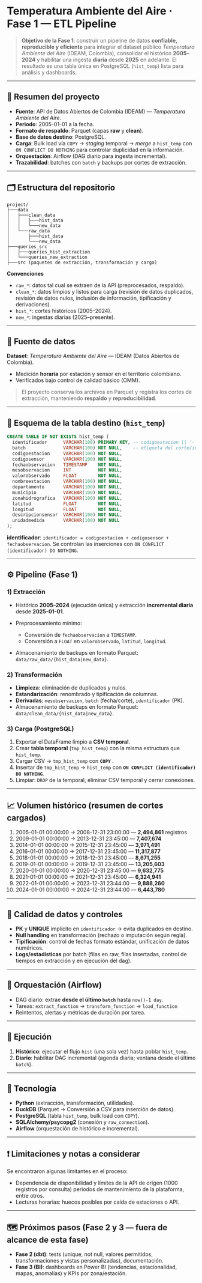 # Temperatura Ambiente del Aire · Fase 1 — ETL Pipeline

> **Objetivo de la Fase 1**: construir un pipeline de datos **confiable, reproducible y eficiente** para integrar el dataset público *Temperatura Ambiente del Aire* (IDEAM, Colombia), consolidar el histórico **2005–2024** y habilitar una ingesta **diaria** desde **2025** en adelante. El resultado es una tabla única en PostgreSQL (`hist_temp`) lista para análisis y dashboards.

---

## 📌 Resumen del proyecto

* **Fuente**: API de Datos Abiertos de Colombia (IDEAM) — *Temperatura Ambiente del Aire*.
* **Periodo**: 2005-01-01 a la fecha.
* **Formato de respaldo**: Parquet (capas **raw** y **clean**).
* **Base de datos destino**: PostgreSQL.
* **Carga**: Bulk load vía `COPY` → *staging* temporal → *merge* a `hist_temp` con `ON CONFLICT DO NOTHING` para controlar duplicidad en la información.
* **Orquestación**: Airflow (DAG diario para ingesta incremental).
* **Trazabilidad**: batches con `batch` y backups por cortes de extracción.

---

## 🗂️ Estructura del repositorio

```
project/
├───data
│   ├───clean_data
│   │   ├───hist_data
│   │   └───new_data
│   └───raw_data
│       ├───hist_data
│       └───new_data
├───queries_src
│   ├───queries_hist_extraction
│   └───queries_new_extraction
├───src (paquetes de extracción, transformación y carga)

```

**Convenciones**

* `raw_*`: datos tal cual se extraen de la API (preprocesados, respaldo).
* `clean_*`: datos limpios y listos para carga (revisión de datos duplicados, revisión de datos nulos, inclusión de información, tipificación y derivaciones).
* `hist_*`: cortes históricos (2005–2024).
* `new_*`: ingestas diarias (2025–presente).

---

## 🔗 Fuente de datos

**Dataset**: *Temperatura Ambiente del Aire* — IDEAM (Datos Abiertos de Colombia).

* Medición **horaria** por estación y sensor en el territorio colombiano.
* Verificados bajo control de calidad básico (OMM).

> El proyecto conserva los archivos en Parquet y registra los cortes de extracción, manteniendo **respaldo** y **reproducibilidad**.

---

## 🧱 Esquema de la tabla destino (`hist_temp`)

```sql
CREATE TABLE IF NOT EXISTS hist_temp (
  identificador      VARCHAR(100) PRIMARY KEY, -- codigoestacion || '-' || codigosensor || '-' || fechaobservacion
  batch              VARCHAR(100) NOT NULL,    -- etiqueta del corte/ingesta
  codigoestacion     VARCHAR(100) NOT NULL,
  codigosensor       VARCHAR(100) NOT NULL,
  fechaobservacion   TIMESTAMP    NOT NULL,
  mesobservacion     INT          NOT NULL,
  valorobservado     FLOAT        NOT NULL,
  nombreestacion     VARCHAR(100) NOT NULL,
  departamento       VARCHAR(100) NOT NULL,
  municipio          VARCHAR(100) NOT NULL,
  zonahidrografica   VARCHAR(100) NOT NULL,
  latitud            FLOAT        NOT NULL,
  longitud           FLOAT        NOT NULL,
  descripcionsensor  VARCHAR(100) NOT NULL,
  unidadmedida       VARCHAR(100) NOT NULL
);
```

**identificador**: `identificador = codigoestacion + codigosensor + fechaobservacion`. Se controlan las inserciones con `ON CONFLICT (identificador) DO NOTHING`.

---

## ⚙️ Pipeline (Fase 1)

### 1) Extracción

* Histórico **2005–2024** (ejecución única) y extracción **incremental diaria** desde **2025-01-01**.
* Preprocesamiento mínimo:

  * Conversión de `fechaobservacion` a `TIMESTAMP`.
  * Conversión a `FLOAT` en `valorobservado`, `latitud`, `longitud`.
* Almacenamiento de backups en formato Parquet: `data/raw_data/{hist_data|new_data}`.

### 2) Transformación

* **Limpieza**: eliminación de duplicados y nulos.
* **Estandarización**: renombrado y tipificación de columnas.
* **Derivadas**: `mesobservacion`, `batch` (fecha/corte), `identificador` (PK).
* Almacenamiento de backups en formato Parquet: `data/clean_data/{hist_data|new_data}`.

### 3) Carga (PostgreSQL)

1. Exportar el DataFrame limpio a **CSV temporal**.
2. Crear **tabla temporal** (`tmp_hist_temp`) con la misma estructura que `hist_temp`.
3. Cargar CSV → `tmp_hist_temp` con **`COPY`** .
4. Insertar de `tmp_hist_temp` → `hist_temp` con **`ON CONFLICT (identificador) DO NOTHING`**.
5. Limpiar: `DROP` de la temporal, eliminar CSV temporal y cerrar conexiones.

---

## 📈 Volumen histórico (resumen de cortes cargados)

1. 2005-01-01 00:00:00 → 2008-12-31 23:00:00 — **2,494,861** registros
2. 2009-01-01 00:00:00 → 2013-12-31 23:45:00 — **7,407,674**
3. 2014-01-01 00:00:00 → 2015-12-31 23:45:00 — **3,971,491**
4. 2016-01-01 00:00:00 → 2017-12-31 23:45:00 — **11,317,877**
5. 2018-01-01 00:00:00 → 2018-12-31 23:45:00 — **8,671,255**
6. 2019-01-01 00:00:00 → 2019-12-31 23:45:00 — **13,205,603**
7. 2020-01-01 00:00:00 → 2020-12-31 23:45:00 — **9,632,775**
8. 2021-01-01 00:00:00 → 2021-12-31 23:45:00 — **6,324,941**
9. 2022-01-01 00:00:00 → 2023-12-31 23:44:00 — **9,888,260**
10. 2024-01-01 00:00:00 → 2024-12-31 23:44:00 — **6,443,780**

---

## 🧪 Calidad de datos y controles

* **PK** y **UNIQUE** implícito en `identificador` → evita duplicados en destino.
* **Null handling** en transformación (rechazo o imputación según regla).
* **Tipificación**: control de fechas formato estándar, unificación de datos numéricos.
* **Logs/estadísticas** por batch (filas en raw, filas insertadas, control de tiempos en extracción y en ejecución del dag).

---

## 🧭 Orquestación (Airflow)

* DAG diario: extrae **desde el último `batch`** hasta `now()-1 day`.
* Tareas: `extract_function` → `transform_function` → `load_function` 
* Reintentos, alertas y métricas de duración por tarea.

---

## 🚀 Ejecución

1. **Histórico**: ejecutar el flujo `hist` (una sola vez) hasta poblar `hist_temp`.
2. **Diario**: habilitar DAG incremental (agenda diaria; ventana desde el último `batch`).

---

## 🔧 Tecnología

* **Python** (extracción, transformación, utilidades).
* **DuckDB** (Parquet → Conversión a CSV para inserción de datos).
* **PostgreSQL** (tabla `hist_temp`, bulk load con `COPY`).
* **SQLAlchemy/psycopg2** (conexión y `raw_connection`).
* **Airflow** (orquestación de histórico e incremental).

---

## ❗ Limitaciones y notas a considerar

Se encontraron algunas limitantes en el proceso:

* Dependencia de disponibilidad y límites de la API de origen (1000 registros por consulta) periodos de mantenimiento de la plataforma, entre otros.
* Lecturas horarias: huecos posibles por caída de estaciones o API.


---

## 🗺️ Próximos pasos (Fase 2 y 3 — fuera de alcance de esta fase)

* **Fase 2 (dbt)**: tests (unique, not null, valores permitidos, transformaciones y vistas personalizadas), documentación.
* **Fase 3 (BI)**: dashboards en Power BI (tendencias, estacionalidad, mapas, anomalías) y KPIs por zona/estación.
